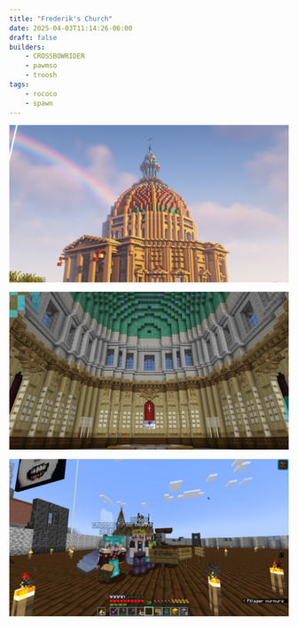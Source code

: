 ```yaml
---
title: "Frederik's Church"
date: 2025-04-03T11:14:26-06:00
draft: false
builders:
    - CROSSBOWRIDER
    - pawmso
    - troosh
tags:
    - rococo
    - spawn
---
```


![Exterior](exterior.jpg)

![Interior](spawn.jpg)

![He is friend](do-not-kill.jpg)
